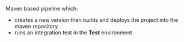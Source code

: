 Maven based pipeline which:

* creates a new version then builds and deploys the project into the maven repository
* runs an integration test in the **Test** environment
